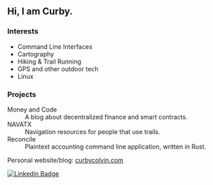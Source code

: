 ## Hi, I am Curby.

### Interests
- Command Line Interfaces
- Cartography
- Hiking & Trail Running
- GPS and other outdoor tech
- Linux

### Projects
<dl>
  <dt>Money and Code</dt>
  <dd>A blog about decentralized finance and smart contracts.</dd>

  <dt>NAVATX</dt>
  <dd>Navigation resources for people that use trails.</dd>
  
  <dt>Reconcile</dt>
  <dd>Plaintext accounting command line application, written in Rust.</dd>
</dl>

Personal website/blog: [curbycolvin.com](https://curbycolvin.com)

[![Linkedin Badge](https://img.shields.io/badge/-LinkedIn-blue?style=flat-square&logo=Linkedin&logoColor=white&link=www.linkedin.com/in/curbycolvin)](https://www.linkedin.com/)
